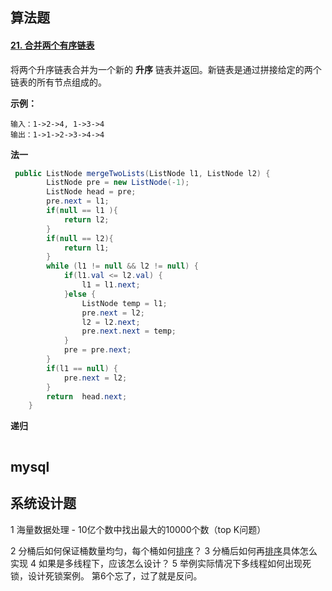 ## 算法题

#### [21. 合并两个有序链表](https://leetcode-cn.com/problems/merge-two-sorted-lists/)

将两个升序链表合并为一个新的 **升序** 链表并返回。新链表是通过拼接给定的两个链表的所有节点组成的。

**示例：**

```
输入：1->2->4, 1->3->4
输出：1->1->2->3->4->4
```

**法一**

```java
 public ListNode mergeTwoLists(ListNode l1, ListNode l2) {
        ListNode pre = new ListNode(-1);
        ListNode head = pre;
        pre.next = l1;
        if(null == l1 ){
            return l2;
        }
        if(null == l2){
            return l1;
        }
        while (l1 != null && l2 != null) {
            if(l1.val <= l2.val) {
                l1 = l1.next;
            }else {
                ListNode temp = l1;
                pre.next = l2;
                l2 = l2.next;
                pre.next.next = temp;
            }
            pre = pre.next;
        }
        if(l1 == null) {
            pre.next = l2;
        }
        return  head.next;
    }
```

**递归**

```

```

## mysql













## 系统设计题

1 海量数据处理 - 10亿个数中找出最大的10000个数（top K问题） 





 2 分桶后如何保证桶数量均匀，每个桶如何[排序]()？ 
 3 分桶后如何再[排序]()具体怎么实现 
 4 如果是多线程下，应该怎么设计？ 
 5 举例实际情况下多线程如何出现死锁，设计死锁案例。 
 第6个忘了，过了就是反问。